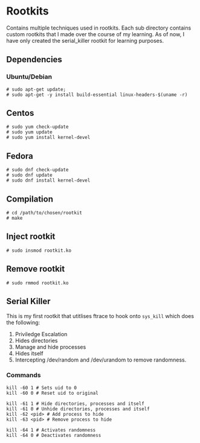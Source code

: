 # Rootkits
Contains multiple techniques used in rootkits.
Each sub directory contains custom rootkits that I made over the course of my learning. As of now, I have only created the serial_killer rootkit for learning purposes.

## Dependencies

### Ubuntu/Debian
```text
# sudo apt-get update;
# sudo apt-get -y install build-essential linux-headers-$(uname -r) 
```
## Centos
```text
# sudo yum check-update
# sudo yum update
# sudo yum install kernel-devel
```
## Fedora
```text
# sudo dnf check-update
# sudo dnf update
# sudo dnf install kernel-devel
```

## Compilation
```text
# cd /path/to/chosen/rootkit
# make
```

## Inject rootkit
```text
# sudo insmod rootkit.ko
```

## Remove rootkit
```text
# sudo rmmod rootkit.ko
```

## Serial Killer
This is my first rootkit that utitlises ftrace to hook onto `sys_kill` which does the following:

 1. Priviledge Escalation
 2. Hides directories
 3. Manage and hide processes
 4. Hides itself
 5. Intercepting /dev/random and /dev/urandom to remove randomness.

 ### Commands
 ```text
kill -60 1 # Sets uid to 0
kill -60 0 # Reset uid to original

kill -61 1 # Hide directories, processes and itself
kill -61 0 # Unhide directories, processes and itself
kill -62 <pid> # Add process to hide
kill -63 <pid> # Remove process to hide

kill -64 1 # Activates randomness
kill -64 0 # Deactivates randomness
 ```
